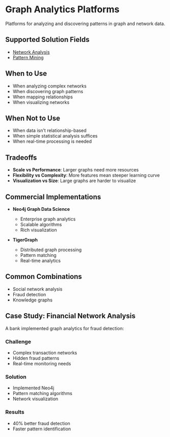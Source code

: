 # Graph Analytics Platforms

Platforms for analyzing and discovering patterns in graph and network data.

## Supported Solution Fields

- [Network Analysis](../solutions/network-analysis)
- [Pattern Mining](../solutions/pattern-mining)

## When to Use

- When analyzing complex networks
- When discovering graph patterns
- When mapping relationships
- When visualizing networks

## When Not to Use

- When data isn't relationship-based
- When simple statistical analysis suffices
- When real-time processing is needed

## Tradeoffs

- **Scale vs Performance**: Larger graphs need more resources
- **Flexibility vs Complexity**: More features mean steeper learning curve
- **Visualization vs Size**: Large graphs are harder to visualize

## Commercial Implementations

- **Neo4j Graph Data Science**

  - Enterprise graph analytics
  - Scalable algorithms
  - Rich visualization

- **TigerGraph**
  - Distributed graph processing
  - Pattern matching
  - Real-time analytics

## Common Combinations

- Social network analysis
- Fraud detection
- Knowledge graphs

## Case Study: Financial Network Analysis

A bank implemented graph analytics for fraud detection:

### Challenge

- Complex transaction networks
- Hidden fraud patterns
- Real-time monitoring needs

### Solution

- Implemented Neo4j
- Pattern matching algorithms
- Network visualization

### Results

- 40% better fraud detection
- Faster pattern identification
